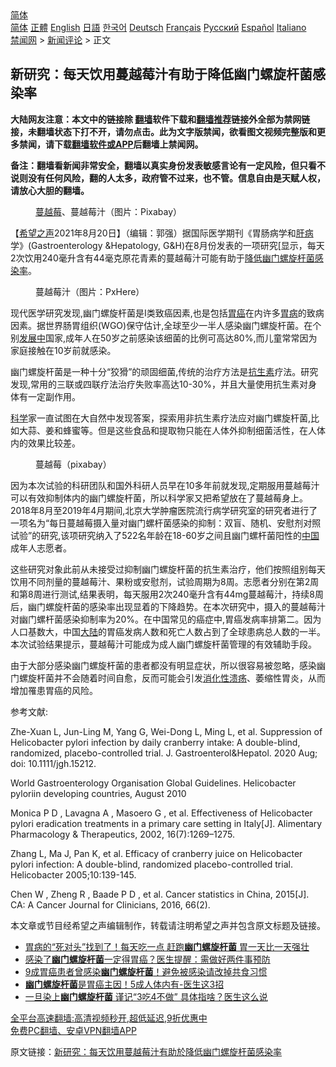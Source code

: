  <!-- 面包屑导航 --> <div class="breadcrumb"><!-- GTranslate: https://gtranslate.io/ -->  <div class="switcher notranslate">  <div class="selected">  <a href="#" onclick="return false;"> 简体</a>  </div>  <div class="option">  <a href="https://www.bannedbook.org" onclick="doGTranslate('zh-CN|zh-CN');jQuery('div.switcher div.selected a').html(jQuery(this).html());return false;" title="简体中文" class="nturl selected"> 简体</a>  <a href="https://www.bannedbook.org/zh-tw/" onclick="doGTranslate('zh-CN|zh-TW');jQuery('div.switcher div.selected a').html(jQuery(this).html());return false;" title="繁體中文" class="nturl"> 正體</a>  <a href="https://www.bannedbook.org/en/" onclick="doGTranslate('zh-CN|en');jQuery('div.switcher div.selected a').html(jQuery(this).html());return false;" title="English" class="nturl"> English</a>  <a href="https://www.bannedbook.org/ja/" onclick="doGTranslate('zh-CN|ja');jQuery('div.switcher div.selected a').html(jQuery(this).html());return false;" title="日本語" class="nturl"> 日語</a>  <a href="https://www.bannedbook.org/ko/" onclick="doGTranslate('zh-CN|ko');jQuery('div.switcher div.selected a').html(jQuery(this).html());return false;" title="한국어" class="nturl"> 한국어</a>  <a href="https://www.bannedbook.org/de/" onclick="doGTranslate('zh-CN|de');jQuery('div.switcher div.selected a').html(jQuery(this).html());return false;" title="Deutsch" class="nturl"> Deutsch</a>  <a href="https://www.bannedbook.org/fr/" onclick="doGTranslate('zh-CN|fr');jQuery('div.switcher div.selected a').html(jQuery(this).html());return false;" title="Français" class="nturl"> Français</a>  <a href="https://www.bannedbook.org/ru/" onclick="doGTranslate('zh-CN|ru');jQuery('div.switcher div.selected a').html(jQuery(this).html());return false;" title="Русский" class="nturl"> Русский</a>  <a href="https://www.bannedbook.org/es/" onclick="doGTranslate('zh-CN|es');jQuery('div.switcher div.selected a').html(jQuery(this).html());return false;" title="Español" class="nturl"> Español</a>  <a href="https://www.bannedbook.org/it/" onclick="doGTranslate('zh-CN|it');jQuery('div.switcher div.selected a').html(jQuery(this).html());return false;" title="Italiano" class="nturl"> Italiano</a>  </div>  </div>      <div class='breadcrumb-sub'><!-- Breadcrumb NavXT 6.3.0 --> <a href="https://www.bannedbook.org/" class="home">禁闻网</a> &gt; <a href="https://www.bannedbook.org/bnews/comments/" class="category">新闻评论</a> &gt; 正文</div></div><h2>新研究：每天饮用蔓越莓汁有助于降低幽门螺旋杆菌感染率</h2> <p class="notice"><b>大陆网友注意：本文中的链接除 <a href="https://github.com/bannedbook/fanqiang" >翻墙</a>软件下载和<a href="https://github.com/killgcd/justmysocks/blob/master/README.md">翻墙推荐</a>链接外全部为禁网链接，未翻墙状态下打不开，请勿点击。此为文字版禁闻，欲看图文视频完整版和更多禁闻，请下载<a href="https://github.com/bannedbook/fanqiang">翻墙软件或APP</a>后翻墙上禁闻网。</p><p>备注：翻墙看新闻非常安全，翻墙以真实身份发表敏感言论有一定风险，但只看不说则没有任何风险，翻的人太多，政府管不过来，也不管。信息自由是天赋人权，请放心大胆的翻墙。</b></p>  <div class="entry"> <figure> <p><figcaption><a href="https://www.bannedbook.org/bnews/tag/%E8%94%93%E8%B6%8A%E8%8E%93/" class="st_tag internal_tag" rel="tag" title="标签 蔓越莓 下的日志">蔓越莓</a>、蔓越莓汁（图片：Pixabay）</figcaption></figure> <p>【<span class='wp_keywordlink_affiliate'><a href="https://www.soundofhope.org" title="希望之声" target="_blank">希望之声</a></span>2021年8月20日】（编辑：郭强）据国际医学期刊《胃肠病学和<a href="https://www.bannedbook.org/bnews/tag/%E8%82%9D%E7%97%85/" class="st_tag internal_tag" rel="tag" title="标签 肝病 下的日志">肝病</a>学》(Gastroenterology &amp;Hepatology, G&amp;H)在8月份发表的一项研究[显示，每天2次饮用240毫升含有44毫克原花青素的蔓越莓汁可能有助于<a href="https://www.bannedbook.org/bnews/tag/%E9%99%8D%E4%BD%8E/" class="st_tag internal_tag" rel="tag" title="标签 降低 下的日志">降低</a><a href="https://www.bannedbook.org/bnews/tag/%E5%B9%BD%E9%97%A8%E8%9E%BA%E6%97%8B%E6%9D%86%E8%8F%8C/" class="st_tag internal_tag" rel="tag" title="标签 幽门螺旋杆菌 下的日志">幽门螺旋杆菌</a><a href="https://www.bannedbook.org/bnews/tag/%E6%84%9F%E6%9F%93%E7%8E%87/" class="st_tag internal_tag" rel="tag" title="标签 感染率 下的日志">感染率</a>。</p> <figure><figcaption>蔓越莓汁（图片：PxHere）</figcaption></figure> <p>现代医学研究发现,幽门螺旋杆菌是I类致癌因素,也是包括<a href="https://www.bannedbook.org/bnews/tag/%E8%83%83%E7%99%8C/" class="st_tag internal_tag" rel="tag" title="标签 胃癌 下的日志">胃癌</a>在内许多<a href="https://www.bannedbook.org/bnews/tag/%e8%83%83%e7%97%85/" class="st_tag internal_tag" rel="tag" title="标签 胃病 下的日志">胃病</a>的致病因素。据世界肠胃组织(WGO)保守估计,全球至少一半人感染幽门螺旋杆菌。在个别<span class='wp_keywordlink'><a href="https://www.bannedbook.org/forum11/topic335.html" title="禁片：发展中出现的问题，只能靠发展解决？" target="_blank">发展中</a></span>国家,成年人在50岁之前感染该细菌的比例可高达80%,而儿童常常因为家庭接触在10岁前就感染。</p> <p>幽门螺旋杆菌是一种十分“狡猾”的顽固细菌,传统的治疗方法是<a href="https://www.bannedbook.org/bnews/tag/%e6%8a%97%e7%94%9f%e7%b4%a0/" class="st_tag internal_tag" rel="tag" title="标签 抗生素 下的日志">抗生素</a>疗法。研究发现,常用的三联或四联疗法治疗失败率高达10-30%，并且大量使用抗生素对身体有一定副作用。</p> <p><span class='wp_keywordlink'><a href="https://www.bannedbook.org/forum11/topic309.html" title="禁片：“科学”的棍子" target="_blank">科学</a></span>家一直试图在大自然中发现答案，探索用非抗生素疗法应对幽门螺旋杆菌,比如大蒜、姜和蜂蜜等。但是这些食品和提取物只能在人体外抑制细菌活性，在人体内的效果比较差。</p>  <figure><figcaption>蔓越莓（pixabay）</figcaption></figure> <p>因为本次试验的科研团队和国外科研人员早在10多年前就发现,定期服用蔓越莓汁可以有效抑制体内的幽门螺旋杆菌，所以科学家又把希望放在了蔓越莓身上。2018年8月至2019年4月期间,北京大学肿瘤医院流行病学研究室的研究者进行了一项名为“每日蔓越莓摄入量对幽门螺杆菌感染的抑制：双盲、随机、安慰剂对照试验”的研究,该项研究纳入了522名年龄在18-60岁之间且幽门螺杆菌阳性的<span class='wp_keywordlink_affiliate'><a href="https://www.bannedbook.org/" title="中国" target="_blank">中国</a></span>成年人志愿者。</p> <p>这些研究对象此前从未接受过抑制幽门螺旋杆菌的抗生素治疗，他们按照组别每天饮用不同剂量的蔓越莓汁、果粉或安慰剂，试验周期为8周。志愿者分别在第2周和第8周进行测试,结果表明，每天服用2次240毫升含有44mg蔓越莓汁，持续8周后，幽门螺旋杆菌的感染率出现显着的下降趋势。在本次研究中，摄入的蔓越莓汁对幽门螺杆菌感染抑制率为20%。在中国常见的癌症中,胃癌发病率排第二。因为人口基数大，中国<span class='wp_keywordlink_affiliate'><a href="https://www.bannedbook.org/" title="大陆" target="_blank">大陆</a></span>的胃癌发病人数和死亡人数占到了全球患病总人数的一半。本次试验结果提示，蔓越莓汁可能成为成人幽门螺旋杆菌管理的有效辅助手段。</p> <p>由于大部分感染幽门螺旋杆菌的患者都没有明显症状，所以很容易被忽略，感染幽门螺旋杆菌并不会随着时间自愈，反而可能会引发<a href="https://www.bannedbook.org/bnews/tag/%e6%b6%88%e5%8c%96%e6%80%a7%e6%ba%83%e7%96%a1/" class="st_tag internal_tag" rel="tag" title="标签 消化性溃疡 下的日志">消化性溃疡</a>、萎缩性胃炎，从而增加罹患胃癌的风险。</p> <p>参考文献:</p>  <p>Zhe-Xuan L, Jun-Ling M, Yang G, Wei-Dong L, Ming L, et al. Suppression of Helicobacter pylori infection by daily cranberry intake: A double-blind, randomized, placebo-controlled trial. J. Gastroenterol&amp;Hepatol. 2020 Aug; doi: 10.1111/jgh.15212.</p> <p>World Gastroenterology Organisation Global Guidelines. Helicobacter pyloriin developing countries, August 2010</p> <p>Monica P D , Lavagna A , Masoero G , et al. Effectiveness of Helicobacter pylori eradication treatments in a primary care setting in Italy[J]. Alimentary Pharmacology &amp; Therapeutics, 2002, 16(7):1269–1275.</p> <p>Zhang L, Ma J, Pan K, et al. Efficacy of cranberry juice on Helicobacter pylori infection: A double-blind, randomized placebo-controlled trial. Helicobacter 2005;10:139-145.</p>  <p>Chen W , Zheng R , Baade P D , et al. Cancer statistics in China, 2015[J]. CA: A Cancer Journal for Clinicians, 2016, 66(2).</p> <p>本文章或节目经希望之声编辑制作，转载请注明希望之声并包含原文标题及链接。 </p> <ul class='op-related-articles' title='相关阅读'> <li><a href='https://www.bannedbook.org/bnews/health/20201128/1438610.html' target='_blank'>胃病的“死对头”找到了！每天吃一点 赶跑<b>幽门螺旋杆菌</b> 胃一天比一天强壮</a></li> <li><a href='https://www.bannedbook.org/bnews/health/20200805/1375160.html' target='_blank'>感染了<b>幽门螺旋杆菌</b>一定得胃癌？医生提醒：需做好两件事预防</a></li> <li><a href='https://www.bannedbook.org/bnews/health/20200509/1325019.html' target='_blank'>9成胃癌患者曾感染<b>幽门螺旋杆菌</b>！避免被感染请改掉共食习惯</a></li> <li><a href='https://www.bannedbook.org/bnews/health/20200228/1284903.html' target='_blank'><b>幽门螺旋杆菌</b>是胃癌主因！5成人体内有-医生这3招</a></li> <li><a href='https://www.bannedbook.org/bnews/health/20200209/1273680.html' target='_blank'>一旦染上<b>幽门螺旋杆菌</b> 谨记“3吃4不做” 具体指啥？医生这么说</a></li> </ul> <p class="texttj"> <a href="https://github.com/bannedbook/fanqiang/wiki/V2ray%E6%9C%BA%E5%9C%BA" target="_blank">全平台高速翻墙:高清视频秒开,超低延迟,9折优惠中</a><br/> <a href="https://github.com/bannedbook/fanqiang/wiki/%E7%A6%81%E9%97%BB%E7%BD%91%E5%AE%89%E5%8D%93%E7%BF%BB%E5%A2%99%E6%96%B0%E9%97%BBAPP" target="_blank">免费PC翻墙、安卓VPN翻墙APP</a></p><p>原文链接：<a class="src_link"  href="https://www.soundofhope.org/post/437218" target="_blank">新研究：每天饮用蔓越莓汁有助於降低幽门螺旋杆菌感染率</a></p> <a name='sharetosocial'></a>  <div style="margin-bottom:5px;padding-bottom:5px;clear:both"> <div id="archive-pix-1" class="banner-ads"> <!-- AuctionX Display platform tag START --> <div id="26318x728x90x621x_ADSLOT2" clicktrack="%%CLICK_URL_ESC%%"></div> <!-- AuctionX Display platform tag END --> </div> <div id="archive-pix-2" class="banner-ads"> <!-- AuctionX Display platform tag START --> <div id="26315x300x250x621x_ADSLOT2" clicktrack="%%CLICK_URL_ESC%%"></div> <!-- AuctionX Display platform tag END --> </div> </div>  <div id="archive-pix-1" class="banner-ads"> <!-- AuctionX Display platform tag START --> <div id="26318x728x90x621x_ADSLOT3" clicktrack="%%CLICK_URL_ESC%%"></div> <!-- AuctionX Display platform tag END --> </div> </div><!--END ENTRY--> 